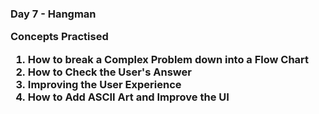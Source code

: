 <h3>Day 7 - Hangman

Concepts Practised
<ol>
    <li>How to break a Complex Problem down into a Flow Chart</li>
    <li>How to Check the User's Answer</li>
    <li>Improving the User Experience</li>
    <li>How to Add ASCII Art and Improve the UI</li>
</ol>



